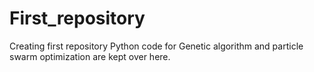 # First_repository
Creating first repository
Python code for Genetic algorithm and particle swarm optimization are kept over here.

